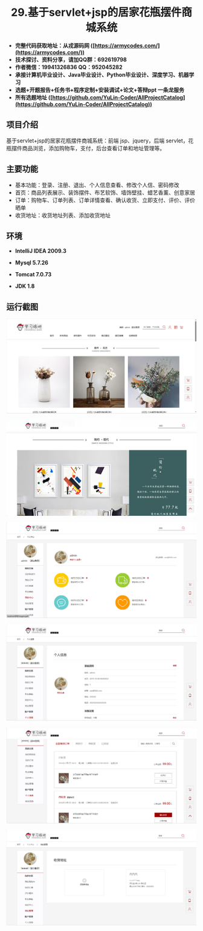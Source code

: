 <p><h1 align="center">29.基于servlet+jsp的居家花瓶摆件商城系统</h1></p>

- <b>完整代码获取地址：从戎源码网 ([https://armycodes.com/](https://armycodes.com/))</b>
- <b>技术探讨、资料分享，请加QQ群：692619798</b> 
- <b>作者微信：19941326836  QQ：952045282</b> 
- <b>承接计算机毕业设计、Java毕业设计、Python毕业设计、深度学习、机器学习</b>
- <b>选题+开题报告+任务书+程序定制+安装调试+论文+答辩ppt 一条龙服务</b>
- <b>所有选题地址 ([https://github.com/YuLin-Coder/AllProjectCatalog](https://github.com/YuLin-Coder/AllProjectCatalog)) </b>

## 项目介绍

基于servlet+jsp的居家花瓶摆件商城系统：前端 jsp、jquery，后端 servlet，花瓶摆件商品浏览，添加购物车，支付，后台查看订单和地址管理等。

## 主要功能

- 基本功能：登录、注册、退出、个人信息查看、修改个人信、密码修改
- 首页：商品列表展示、装饰摆件、布艺软饰、墙饰壁挂、蜡艺香薰、创意家居
- 订单：购物车、订单列表、订单详情查看、确认收货、立即支付、评价、评价晒单
- 收货地址：收货地址列表、添加收货地址

## 环境

- <b>IntelliJ IDEA 2009.3</b>

- <b>Mysql 5.7.26</b>

- <b>Tomcat 7.0.73</b>

- <b>JDK 1.8</b>

## 运行截图
![](screenshot/1.png)

![](screenshot/2.png)

![](screenshot/3.png)

![](screenshot/4.png)

![](screenshot/5.png)

![](screenshot/6.png)
